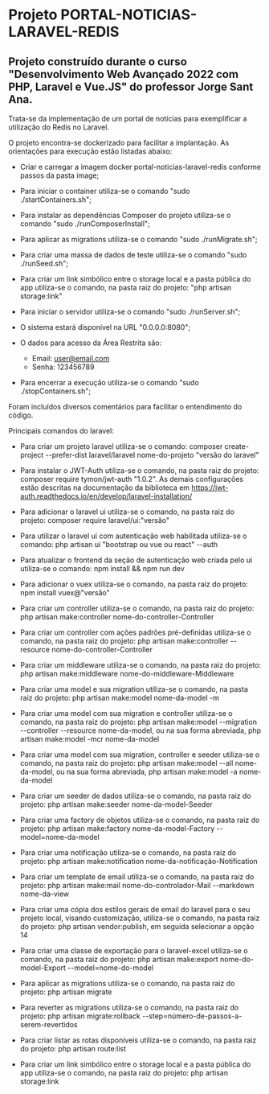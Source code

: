 # Projeto PORTAL-NOTICIAS-LARAVEL-REDIS

## Projeto construído durante o curso "Desenvolvimento Web Avançado 2022 com PHP, Laravel e Vue.JS" do professor Jorge Sant Ana.

Trata-se da implementação de um portal de notícias para exemplificar a utilização do Redis no Laravel.

O projeto encontra-se dockerizado para facilitar a implantação. As orientações para execução estão listadas abaixo:

- Criar e carregar a imagem docker portal-noticias-laravel-redis conforme passos da pasta image;

- Para iniciar o container utiliza-se o comando "sudo ./startContainers.sh";

- Para instalar as dependências Composer do projeto utiliza-se o comando "sudo ./runComposerInstall";

- Para aplicar as migrations utiliza-se o comando "sudo ./runMigrate.sh";

- Para criar uma massa de dados de teste utiliza-se o comando "sudo ./runSeed.sh";

- Para criar um link simbólico entre o storage local e a pasta pública do app utiliza-se o comando, na pasta raiz do projeto: "php artisan storage:link"

- Para iniciar o servidor utiliza-se o comando "sudo ./runServer.sh";

- O sistema estará disponível na URL "0.0.0.0:8080";

- O dados para acesso da Área Restrita são:
    - Email: user@email.com
    - Senha: 123456789

- Para encerrar a execução utiliza-se o comando "sudo ./stopContainers.sh";

Foram incluídos diversos comentários para facilitar o entendimento do código.


Principais comandos do laravel:

- Para criar um projeto laravel utiliza-se o comando: composer create-project --prefer-dist laravel/laravel nome-do-projeto "versão do laravel"

- Para instalar o JWT-Auth utiliza-se o comando, na pasta raiz do projeto: composer require tymon/jwt-auth "1.0.2". As demais configurações estão descritas na documentação da biblioteca em https://jwt-auth.readthedocs.io/en/develop/laravel-installation/

- Para adicionar o laravel ui utiliza-se o comando, na pasta raiz do projeto: composer require laravel/ui:"versão"

- Para utilizar o laravel ui com autenticação web habilitada utiliza-se o comando: php artisan ui "bootstrap ou vue ou react" --auth

- Para atualizar o frontend da seção de autenticação web criada pelo ui utiliza-se o comando: npm install && npm run dev

- Para adicionar o vuex utiliza-se o comando, na pasta raiz do projeto: npm install vuex@"versão"

- Para criar um controller utiliza-se o comando, na pasta raiz do projeto: php artisan make:controller nome-do-controller-Controller

- Para criar um controller com ações padrões pré-definidas utiliza-se o comando, na pasta raiz do projeto: php artisan make:controller --resource nome-do-controller-Controller

- Para criar um middleware utiliza-se o comando, na pasta raiz do projeto: php artisan make:middleware nome-do-middleware-Middleware

- Para criar uma model e sua migration utiliza-se o comando, na pasta raiz do projeto: php artisan make:model nome-da-model -m

- Para criar uma model com sua migration e controller utiliza-se o comando, na pasta raiz do projeto: php artisan make:model --migration --controller --resource nome-da-model, ou na sua forma abreviada, php artisan make:model -mcr nome-da-model

- Para criar uma model com sua migration, controller e seeder utiliza-se o comando, na pasta raiz do projeto: php artisan make:model --all nome-da-model, ou na sua forma abreviada, php artisan make:model -a nome-da-model

- Para criar um seeder de dados utiliza-se o comando, na pasta raiz do projeto: php artisan make:seeder nome-da-model-Seeder

- Para criar uma factory de objetos utiliza-se o comando, na pasta raiz do projeto: php artisan make:factory nome-da-model-Factory --model=nome-da-model 

- Para criar uma notificação utiliza-se o comando, na pasta raiz do projeto: php artisan make:notification nome-da-notificação-Notification

- Para criar um template de email utiliza-se o comando, na pasta raiz do projeto: php artisan make:mail nome-do-controlador-Mail --markdown nome-da-view

- Para criar uma cópia dos estilos gerais de email do laravel para o seu projeto local, visando customização, utiliza-se o comando, na pasta raiz do projeto: php artisan vendor:publish, em seguida selecionar a opção 14

- Para criar uma classe de exportação para o laravel-excel utiliza-se o comando, na pasta raiz do projeto: php artisan make:export nome-do-model-Export --model=nome-do-model

- Para aplicar as migrations utiliza-se o comando, na pasta raiz do projeto: php artisan migrate

- Para reverter as migrations utiliza-se o comando, na pasta raiz do projeto: php artisan migrate:rollback --step=número-de-passos-a-serem-revertidos

- Para criar listar as rotas disponíveis utiliza-se o comando, na pasta raiz do projeto: php artisan route:list

- Para criar um link simbólico entre o storage local e a pasta pública do app utiliza-se o comando, na pasta raiz do projeto: php artisan storage:link


